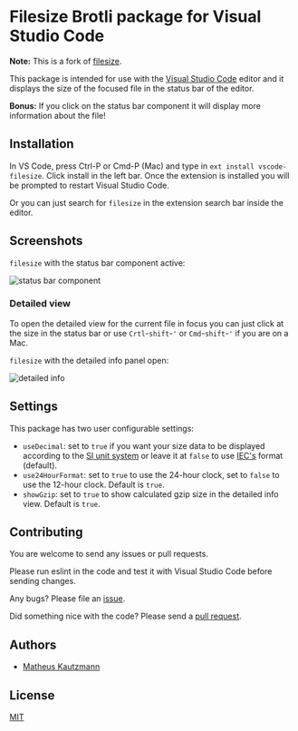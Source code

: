 # Filesize Brotli package for Visual Studio Code

**Note:** This is a fork of [filesize](https://github.com/mkxml/vscode-filesize/).

This package is intended for use with the [Visual Studio Code](https://code.visualstudio.com) editor and it displays the size of the focused file in the status bar of the editor.

**Bonus:** If you click on the status bar component it will display more information about the file!

## Installation

In VS Code, press Ctrl-P or Cmd-P (Mac) and type in `ext install vscode-filesize`. Click install in the left bar. Once the extension is installed you will be prompted to restart Visual Studio Code.

Or you can just search for `filesize` in the extension search bar inside the editor.

## Screenshots

`filesize` with the status bar component active:

![status bar component](https://cldup.com/_Y52O-UfkK.jpg)

### Detailed view

To open the detailed view for the current file in focus you can just click at the size in the status bar or use `Crtl`-`shift`-`'` or `Cmd`-`shift`-`'` if you are on a Mac.

`filesize` with the detailed info panel open:

![detailed info](https://cldup.com/x6qsyVLtee.jpg)

## Settings

This package has two user configurable settings:

- `useDecimal`: set to `true` if you want your size data to be displayed according to the [SI unit system](https://en.wikipedia.org/wiki/International_System_of_Units) or leave it at `false` to use [IEC's](https://en.wikipedia.org/wiki/Binary_prefix) format (default).
- `use24HourFormat`: set to `true` to use the 24-hour clock, set to `false` to use the 12-hour clock. Default is `true`.
- `showGzip`: set to `true` to show calculated gzip size in the detailed info view. Default is `true`.

## Contributing

You are welcome to send any issues or pull requests.

Please run eslint in the code and test it with Visual Studio Code before sending changes.

Any bugs? Please file an [issue](https://github.com/mkxml/vscode-filesize/issues/new).

Did something nice with the code? Please send a [pull request](https://github.com/mkxml/vscode-filesize/pulls).

## Authors

- [Matheus Kautzmann](https://github.com/mkxml)

## License

[MIT](LICENSE)
